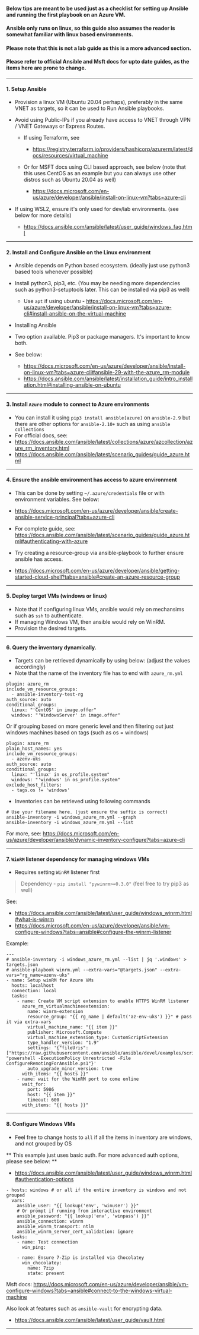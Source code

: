 #### Below tips are meant to be used just as a checklist for setting up Ansible and running the first playbook on an Azure VM. 

#### Ansible only runs on linux, so this guide also assumes the reader is somewhat familiar with linux based environments.

#### Please note that this is not a lab guide as this is a more advanced section. 
#### Please refer to official Ansible and Msft docs for upto date guides, as the items here are prone to change.

---

#### 1. Setup Ansible

* Provision a linux VM (Ubuntu 20.04 perhaps), preferably in the same VNET as targets, so it can be used to Run Ansible playbooks. 
* Avoid using Public-IPs if you already have access to VNET through VPN / VNET Gateways or Express Routes.

  * If using Terraform, see 
    * https://registry.terraform.io/providers/hashicorp/azurerm/latest/docs/resources/virtual_machine
  
  * Or for MSFT docs using CLI based approach, see below (note that this uses CentOS as an example but you can always use other distros such as Ubuntu 20.04 as well) 
    * https://docs.microsoft.com/en-us/azure/developer/ansible/install-on-linux-vm?tabs=azure-cli
  
* If using WSL2, ensure it's only used for dev/lab environments. (see below for more details)
  * https://docs.ansible.com/ansible/latest/user_guide/windows_faq.html 

---

#### 2. Install and Configure Ansible on the Linux environment

* Ansible depends on Python based ecosystem. (ideally just use python3 based tools whenever possible)

* Install python3, pip3, etc. (You may be needing more dependencies such as python3-setuptools later. This can be installed via pip3 as well)
  * Use `apt` if using ubuntu - https://docs.microsoft.com/en-us/azure/developer/ansible/install-on-linux-vm?tabs=azure-cli#install-ansible-on-the-virtual-machine

* Installing Ansible
 *  Two option available. Pip3 or package managers. It's important to know both.
 *  See below: 
     * https://docs.microsoft.com/en-us/azure/developer/ansible/install-on-linux-vm?tabs=azure-cli#ansible-29-with-the-azure_rm-module
     * https://docs.ansible.com/ansible/latest/installation_guide/intro_installation.html#installing-ansible-on-ubuntu

---

#### 3. Install `Azure` module to connect to Azure environments

* You can install it using `pip3 install ansible[azure]` on `ansible-2.9` but there are other options for `ansible-2.10+` such as using `ansible collections`
* For official docs, see:
* https://docs.ansible.com/ansible/latest/collections/azure/azcollection/azure_rm_inventory.html
* https://docs.ansible.com/ansible/latest/scenario_guides/guide_azure.html

---

#### 4. Ensure the ansible environment has access to azure environment

* This can be done by setting `~/.azure/credentials` file or with environment variables. See below:
* https://docs.microsoft.com/en-us/azure/developer/ansible/create-ansible-service-principal?tabs=azure-cli
* For complete guide, see: https://docs.ansible.com/ansible/latest/scenario_guides/guide_azure.html#authenticating-with-azure

* Try creating a resource-group via ansible-playbook to further ensure ansible has access.
* https://docs.microsoft.com/en-us/azure/developer/ansible/getting-started-cloud-shell?tabs=ansible#create-an-azure-resource-group

---

#### 5. Deploy target VMs (windows or linux)
* Note that if configuring linux VMs, ansible would rely on mechansims such as `ssh` to authenticate.
* If managing Windows VM, then ansible would rely on WinRM.
* Provision the desired targets.

---

#### 6. Query the inventory dynamically.
* Targets can be retrieved dynamically by using below: (adjust the values accordingly)
* Note that the name of the inventory file has to end with `azure_rm.yml`

```
plugin: azure_rm
include_vm_resource_groups:
  - ansible-inventory-test-rg
auth_source: auto
conditional_groups:
  linux: "'CentOS' in image.offer"
  windows: "'WindowsServer' in image.offer"
```

Or if grouping based on more generic level and then filtering out just windows machines based on tags (such as os = windows)

```
plugin: azure_rm
plain_host_names: yes
include_vm_resource_groups:
  - azenv-uks
auth_source: auto
conditional_groups:
  linux: "'linux' in os_profile.system"
  windows: "'windows' in os_profile.system"
exclude_host_filters:
  - tags.os != 'windows' 
```

* Inventories can be retrieved using following commands

```
# Use your filename here. (just ensure the suffix is correct)
ansible-inventory -i windows_azure_rm.yml --graph
ansible-inventory -i windows_azure_rm.yml --list
```
For more, see: https://docs.microsoft.com/en-us/azure/developer/ansible/dynamic-inventory-configure?tabs=azure-cli

---

#### 7. `WinRM` listener dependency for managing windows VMs
* Requires setting `WinRM` listener first

> Dependency - `pip install "pywinrm>=0.3.0"` (feel free to try pip3 as well)

See:
   * https://docs.ansible.com/ansible/latest/user_guide/windows_winrm.html#what-is-winrm
   * https://docs.microsoft.com/en-us/azure/developer/ansible/vm-configure-windows?tabs=ansible#configure-the-winrm-listener

Example:

```
---
# ansible-inventory -i windows_azure_rm.yml --list | jq '.windows' > targets.json
# ansible-playbook winrm.yml --extra-vars="@targets.json" --extra-vars="rg_name=azenv-uks"
- name: Setup winRM for Azure VMs
  hosts: localhost
  connection: local
  tasks:
    - name: Create VM script extension to enable HTTPS WinRM listener
      azure_rm_virtualmachineextension:
        name: winrm-extension
        resource_group: "{{ rg_name | default('az-env-uks') }}" # pass it via extra-vars
        virtual_machine_name: "{{ item }}"
        publisher: Microsoft.Compute
        virtual_machine_extension_type: CustomScriptExtension
        type_handler_version: "1.9"
        settings: '{"fileUris": ["https://raw.githubusercontent.com/ansible/ansible/devel/examples/scripts/ConfigureRemotingForAnsible.ps1"],"commandToExecute": "powershell -ExecutionPolicy Unrestricted -File ConfigureRemotingForAnsible.ps1"}'
        auto_upgrade_minor_version: true
      with_items: "{{ hosts }}"
    - name: wait for the WinRM port to come online
      wait_for:
        port: 5986
        host: "{{ item }}"
        timeout: 600
      with_items: "{{ hosts }}"
```

---

#### 8. Configure Windows VMs

* Feel free to change hosts to `all` if all the items in inventory are windows, and not grouped by OS

** This example just uses basic auth. For more advanced auth options, please see below: **
* https://docs.ansible.com/ansible/latest/user_guide/windows_winrm.html#authentication-options

```
- hosts: windows # or all if the entire inventory is windows and not grouped
  vars:
    ansible_user: "{{ lookup('env', 'winuser') }}"
    # Or prompt if running from interactive environment
    ansible_password: "{{ lookup('env', 'winpass') }}"
    ansible_connection: winrm
    ansible_winrm_transport: ntlm
    ansible_winrm_server_cert_validation: ignore
  tasks:
    - name: Test connection
      win_ping:

    - name: Ensure 7-Zip is installed via Chocolatey
      win_chocolatey:
        name: 7zip
        state: present    
```

Msft docs: https://docs.microsoft.com/en-us/azure/developer/ansible/vm-configure-windows?tabs=ansible#connect-to-the-windows-virtual-machine

Also look at features such as `ansible-vault` for encrypting data. 
* https://docs.ansible.com/ansible/latest/user_guide/vault.html

---
